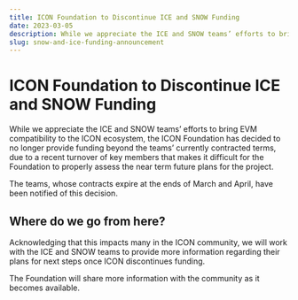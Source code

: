 ```yaml
---
title: ICON Foundation to Discontinue ICE and SNOW Funding
date: 2023-03-05
description: While we appreciate the ICE and SNOW teams’ efforts to bring EVM compatibility to the ICON ecosystem, the ICON Foundation has decided to no longer provide funding beyond the teams’ currently contracted terms, due to a recent turnover of key members that makes it difficult for the Foundation to properly assess the near term future plans for the project.
slug: snow-and-ice-funding-announcement
---
```


# ICON Foundation to Discontinue ICE and SNOW Funding 

While we appreciate the ICE and SNOW teams’ efforts to bring EVM compatibility to the ICON ecosystem, the ICON Foundation has decided to no longer provide funding beyond the teams’ currently contracted terms, due to a recent turnover of key members that makes it difficult for the Foundation to properly assess the near term future plans for the project.

The teams, whose contracts expire at the ends of March and April, have been notified of this decision. 

## Where do we go from here? 

Acknowledging that this impacts many in the ICON community, we will work with the ICE and SNOW teams to provide more information regarding their plans for next steps once ICON discontinues funding. 

The Foundation will share more information with the community as it becomes available. 
